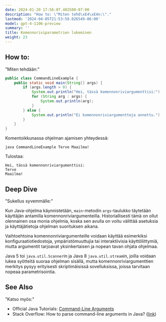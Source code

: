 ```yaml
---
date: 2024-01-20 17:56:07.402580-07:00
description: "How to: \"Miten tehd\xE4\xE4n:\"."
lastmod: '2024-04-05T21:53:58.026549-06:00'
model: gpt-4-1106-preview
summary: ''
title: Komennoriviparametrien lukeminen
weight: 23
---
```


## How to:
"Miten tehdään:"

```java
public class CommandLineExample {
    public static void main(String[] args) {
        if (args.length > 0) {
            System.out.println("Hei, tässä komennonriviargumenttisi:");
            for (String arg : args) {
                System.out.println(arg);
            }
        } else {
            System.out.println("Ei komennonriviargumentteja annettu.");
        }
    }
}
```

Komentoikkunassa ohjelman ajamisen yhteydessä:

```shell
java CommandLineExample Terve Maailma!
```

Tulostaa:

```
Hei, tässä komennonriviargumenttisi:
Terve
Maailma!
```

## Deep Dive
"Sukellus syvemmälle:"

Kun Java-ohjelma käynnistetään, `main`-metodin `args`-taulukko täytetään käyttäjän antamilla komennonriviargumenteilla. Historiallisesti tämä on ollut olennainen osa monia ohjelmia, koska sen avulla on voitu välittää asetuksia ja käyttäjätietoja ohjelman suorituksen aikana.

Vaihtoehtoina komennonriviargumenteille voidaan käyttää esimerkiksi konfiguraatiotiedostoja, ympäristömuuttujia tai interaktiivisia käyttöliittymiä, mutta argumentit tarjoavat yksinkertaisen ja nopean tavan ohjata ohjelmaa.

Java 5 toi `java.util.Scanner`in ja Java 8 `java.util.stream`in, joilla voidaan lukea syötteitä suoraa ohjelman sisällä, mutta komennonriviargumenttien merkitys pysyy erityisesti skriptimäisissä sovelluksissa, joissa tarvitaan nopeaa parametrisointia.

## See Also
"Katso myös:"

- Official Java Tutorials: [Command-Line Arguments](https://docs.oracle.com/javase/tutorial/essential/environment/cmdLineArgs.html)
- Stack Overflow: How to parse command-line arguments in Java? ([link](https://stackoverflow.com/questions/367706/how-to-parse-command-line-arguments-in-java))
